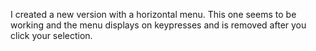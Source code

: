 I created a new version with a horizontal menu. This one seems to be working and the menu displays on keypresses and is removed after you click your selection.
